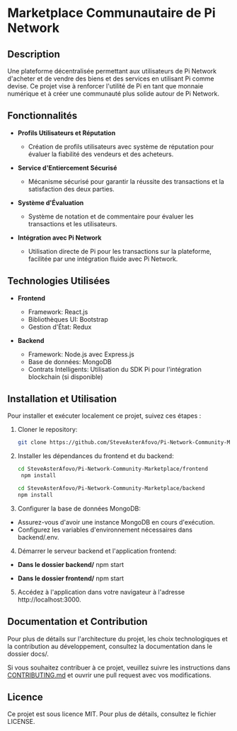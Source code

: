 # Marketplace Communautaire de Pi Network

## Description

Une plateforme décentralisée permettant aux utilisateurs de Pi Network d'acheter et de vendre des biens et des services en utilisant Pi comme devise. Ce projet vise à renforcer l'utilité de Pi en tant que monnaie numérique et à créer une communauté plus solide autour de Pi Network.

## Fonctionnalités

- **Profils Utilisateurs et Réputation**
  - Création de profils utilisateurs avec système de réputation pour évaluer la fiabilité des vendeurs et des acheteurs.

- **Service d'Entiercement Sécurisé**
  - Mécanisme sécurisé pour garantir la réussite des transactions et la satisfaction des deux parties.

- **Système d'Évaluation**
  - Système de notation et de commentaire pour évaluer les transactions et les utilisateurs.

- **Intégration avec Pi Network**
  - Utilisation directe de Pi pour les transactions sur la plateforme, facilitée par une intégration fluide avec Pi Network.

## Technologies Utilisées

- **Frontend**
  - Framework: React.js
  - Bibliothèques UI: Bootstrap
  - Gestion d'État: Redux

- **Backend**
  - Framework: Node.js avec Express.js
  - Base de données: MongoDB
  - Contrats Intelligents: Utilisation du SDK Pi pour l'intégration blockchain (si disponible)

## Installation et Utilisation

Pour installer et exécuter localement ce projet, suivez ces étapes :

1. Cloner le repository:

   ```bash
   git clone https://github.com/SteveAsterAfovo/Pi-Network-Community-Marketplace.git

2. Installer les dépendances du frontend et du backend:

   ```bash
   cd SteveAsterAfovo/Pi-Network-Community-Marketplace/frontend
    npm install

   cd SteveAsterAfovo/Pi-Network-Community-Marketplace/backend
   npm install

3. Configurer la base de données MongoDB:

- Assurez-vous d'avoir une instance MongoDB en cours d'exécution.
- Configurez les variables d'environnement nécessaires dans backend/.env.

4. Démarrer le serveur backend et l'application frontend:

- **Dans le dossier backend/**
npm start

- **Dans le dossier frontend/**
npm start

5. Accédez à l'application dans votre navigateur à l'adresse http://localhost:3000.

## Documentation et Contribution
Pour plus de détails sur l'architecture du projet, les choix technologiques et la contribution au développement, consultez la documentation dans le dossier docs/.

Si vous souhaitez contribuer à ce projet, veuillez suivre les instructions dans [CONTRIBUTING.md](CONTRIBUTING.md) et ouvrir une pull request avec vos modifications.

## Licence
Ce projet est sous licence MIT. Pour plus de détails, consultez le fichier LICENSE.

